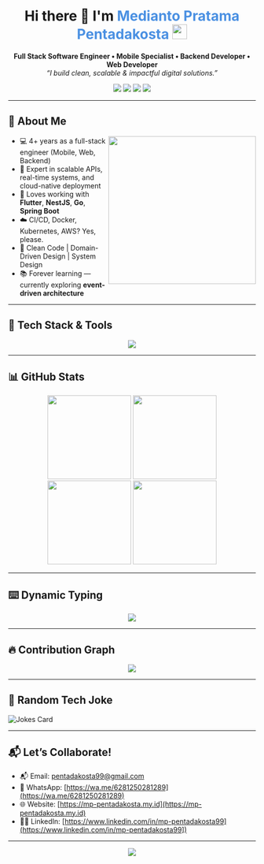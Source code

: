 <h1 align="center">
  Hi there 👋 I'm <span style="color:#4A90E2">Medianto Pratama Pentadakosta</span>
  <img src="https://media.giphy.com/media/hvRJCLFzcasrR4ia7z/giphy.gif" width="30px"/>
</h1>

<p align="center">
  <strong>Full Stack Software Engineer • Mobile Specialist • Backend Developer • Web Developer</strong><br/>
  <em>“I build clean, scalable & impactful digital solutions.”</em>
</p>

<p align="center">
    <a href="mailto:pentadakosta99@gmail.com"><img src="https://img.shields.io/badge/email-pentadakosta99@gmail.com-red?style=for-the-badge&logo=gmail"></a>
    <a href="https://wa.me/6281250281289" target="_blank"><img src="https://img.shields.io/badge/WhatsApp-25D366?style=for-the-badge&logo=whatsapp&logoColor=white" /></a>
    <a href="https://www.linkedin.com/in/mp-pentadakosta99"><img src="https://img.shields.io/badge/linkedin-Connect-blue?style=for-the-badge&logo=linkedin"></a>
    <a href="https://mp-pentadakosta.my.id"><img src="https://img.shields.io/badge/portfolio-Visit-black?style=for-the-badge&logo=vercel"></a>

</p>

---

## 🧠 About Me

<img align="right" src="https://media.giphy.com/media/qgQUggAC3Pfv687qPC/giphy.gif" width="300" />

- 💻 4+ years as a full-stack engineer (Mobile, Web, Backend)
- 🚀 Expert in scalable APIs, real-time systems, and cloud-native deployment
- 🧰 Loves working with **Flutter**, **NestJS**, **Go**, **Spring Boot**
- ☁️ CI/CD, Docker, Kubernetes, AWS? Yes, please.
- 🎯 Clean Code | Domain-Driven Design | System Design
- 📚 Forever learning — currently exploring **event-driven architecture**

---

## 🔧 Tech Stack & Tools

<p align="center">
  <img src="https://skillicons.dev/icons?i=flutter,react,nestjs,express,go,java,spring,nextjs,nodejs,ts,dotnet,python,laravel,vue,docker,kubernetes,aws,gcp,digitalocean,vercel,postgres,mysql,mongodb,redis,firebase,graphql,html,css,git,github" />
</p>

---

## 📊 GitHub Stats

<p align="center">
  <img src="https://github-readme-stats.vercel.app/api?username=mp-pentadakosta&show_icons=true&theme=radical&hide_border=true" height="170"/>
  <img src="https://github-readme-stats.vercel.app/api/top-langs/?username=mp-pentadakosta&layout=compact&theme=radical&hide_border=true" height="170"/>
    <img src="https://github-readme-streak-stats.herokuapp.com/?user=mp-pentadakosta&theme=radical&hide_border=true" height="170"/>
    <img src="https://github-profile-summary-cards.vercel.app/api/cards/profile-details?username=mp-pentadakosta&theme=radical&hide_border=true" height="170"/>
</p>

---

## ⌨️ Dynamic Typing

<p align="center">
  <img src="https://readme-typing-svg.demolab.com?font=Fira+Code&pause=1000&center=true&vCenter=true&width=435&lines=Backend+Engineer;Mobile+App+Developer;Clean+Architecture+Advocate;Event-driven+System+Builder;Cloud-native+Thinker;Flutter+%2B+NestJS+Lover" />
</p>

---

## 🔥 Contribution Graph

<p align="center">
  <img src="https://github-readme-activity-graph.vercel.app/graph?username=mp-pentadakosta&theme=react-dark&hide_border=true" />
</p>

---

## 🤣 Random Tech Joke

![Jokes Card](https://readme-jokes.vercel.app/api?theme=dark&hideBorder)

---

## 📬 Let’s Collaborate!

- 📬 Email: [pentadakosta99@gmail.com](mailto:pentadakosta99@gmail.com)
- 💬 WhatsApp: [https://wa.me/6281250281289](https://wa.me/6281250281289)
- 🌐 Website: [https://mp-pentadakosta.my.id](https://mp-pentadakosta.my.id)
- 🧑‍💼 LinkedIn: [https://www.linkedin.com/in/mp-pentadakosta99](https://www.linkedin.com/in/mp-pentadakosta99])

---

<p align="center">
  <img src="https://quotes-github-readme.vercel.app/api?type=horizontal&theme=tokyonight" />
</p>
